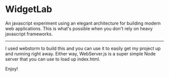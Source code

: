 WidgetLab
=========

An javascript experiment using an elegant architecture for building modern web applications. This is what's possible when you don't rely on heavy javascript frameworks.

---------

I used webstorm to build this and you can use it to easily get my project up and running right away. Either way, WebServer.js is a super simple Node server that you can use to load up index.html.

Enjoy!

